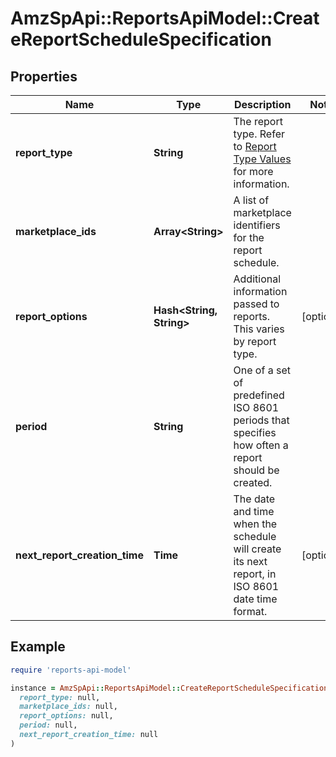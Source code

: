 # AmzSpApi::ReportsApiModel::CreateReportScheduleSpecification

## Properties

| Name | Type | Description | Notes |
| ---- | ---- | ----------- | ----- |
| **report_type** | **String** | The report type. Refer to [Report Type Values](https://developer-docs.amazon.com/sp-api/docs/report-type-values) for more information. |  |
| **marketplace_ids** | **Array&lt;String&gt;** | A list of marketplace identifiers for the report schedule. |  |
| **report_options** | **Hash&lt;String, String&gt;** | Additional information passed to reports. This varies by report type. | [optional] |
| **period** | **String** | One of a set of predefined ISO 8601 periods that specifies how often a report should be created. |  |
| **next_report_creation_time** | **Time** | The date and time when the schedule will create its next report, in ISO 8601 date time format. | [optional] |

## Example

```ruby
require 'reports-api-model'

instance = AmzSpApi::ReportsApiModel::CreateReportScheduleSpecification.new(
  report_type: null,
  marketplace_ids: null,
  report_options: null,
  period: null,
  next_report_creation_time: null
)
```

